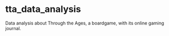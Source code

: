 # tta_data_analysis
Data analysis about Through the Ages, a boardgame, with its online gaming journal.
